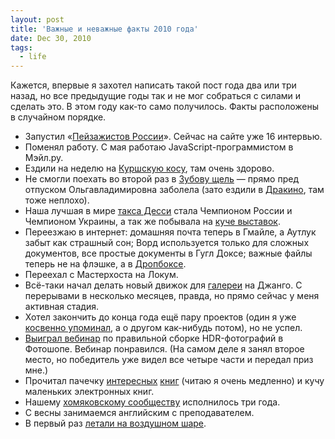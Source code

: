 ```yaml
---
layout: post
title: 'Важные и неважные факты 2010 года'
date: Dec 30, 2010
tags:
  - life
---
```


Кажется, впервые я захотел написать такой пост года два или три назад, но все предыдущие годы так и не мог собраться с силами и сделать это. В этом году как-то само получилось. Факты расположены в случайном порядке.

- Запустил «[Пейзажистов России](http://landscapists.info/ "Короткие интервью с пейзажистами и анималистами")». Сейчас на сайте уже 16 интервью.
- Поменял работу. С мая работаю JavaScript-программистом в Мэйл.ру.
- Ездили на неделю на [Куршскую косу](http://birdwatcher.ru/albums/curonian-spit/), там очень здорово.
- Не смогли поехать во второй раз в [Зубову щель](http://birdwatcher.ru/albums/zubova-schel/) — прямо пред отпуском Ольгавладимировна заболела (зато ездили в [Дракино](http://birdwatcher.ru/albums/drakino/), там тоже неплохо).
- Наша лучшая в мире [такса Десси](http://birdwatcher.ru/albums/dachshund/) стала Чемпионом России и Чемпионом Украины, а так же побывала на [куче выставок](http://foto.mail.ru/mail/artem-sapegin/).
- Переезжаю в интернет: домашняя почта теперь в Гмайле, а Аутлук забыт как страшный сон; Ворд используется только для сложных документов, все простые документы в Гугл Доксе; важные файлы теперь не на флэшке, а в [Дропбоксе](https://www.dropbox.com/referrals/NTIyNjA0NzE5?src=global0).
- Переехал с Мастерхоста на Локум.
- Всё-таки начал делать новый движок для [галереи](http://decisivemoment.ru/) на Джанго. С перерывами в несколько месяцев, правда, но прямо сейчас у меня активная стадия.
- Хотел закончить до конца года ещё пару проектов (один я уже [косвенно упоминал](http://birdwatcher.ru/blog/4779/), а о другом как-нибудь потом), но не успел.
- [Выиграл вебинар](http://www.photographybyvarina.com/photography/blog/contest-2-winner-shawn-vogt) по правильной сборке HDR-фотографий в Фотошопе. Вебинар понравился. (На самом деле я занял второе место, но победитель уже видел все четыре части и передал приз мне.)
- Прочитал пачечку [интересных](http://bibla.ru/sapegin/read/) [книг](http://birdwatcher.ru/reading/) (читаю я очень медленно) и кучу маленьких электронных книг.
- Нашему [хомяковскому сообществу](http://community.livejournal.com/hamster_photo/) исполнилось три года.
- С весны занимаемся английским с преподавателем.
- В первый раз [летали на воздушном шаре](http://birdwatcher.ru/blog/4704/).
